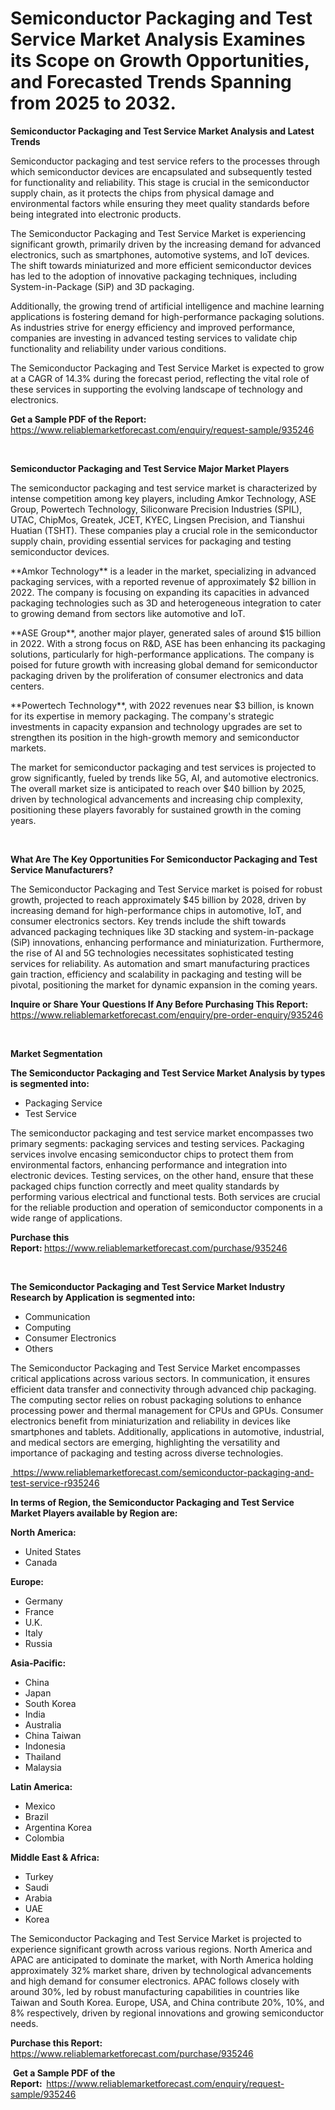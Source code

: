 <p><h1>Semiconductor Packaging and Test Service Market Analysis Examines its Scope on Growth Opportunities, and Forecasted Trends Spanning from 2025 to 2032.</h1></p><p><strong>Semiconductor Packaging and Test Service Market Analysis and Latest Trends</strong></p>
<p><p>Semiconductor packaging and test service refers to the processes through which semiconductor devices are encapsulated and subsequently tested for functionality and reliability. This stage is crucial in the semiconductor supply chain, as it protects the chips from physical damage and environmental factors while ensuring they meet quality standards before being integrated into electronic products.</p><p>The Semiconductor Packaging and Test Service Market is experiencing significant growth, primarily driven by the increasing demand for advanced electronics, such as smartphones, automotive systems, and IoT devices. The shift towards miniaturized and more efficient semiconductor devices has led to the adoption of innovative packaging techniques, including System-in-Package (SiP) and 3D packaging. </p><p>Additionally, the growing trend of artificial intelligence and machine learning applications is fostering demand for high-performance packaging solutions. As industries strive for energy efficiency and improved performance, companies are investing in advanced testing services to validate chip functionality and reliability under various conditions. </p><p>The Semiconductor Packaging and Test Service Market is expected to grow at a CAGR of 14.3% during the forecast period, reflecting the vital role of these services in supporting the evolving landscape of technology and electronics.</p></p>
<p><strong>Get a Sample PDF of the Report:&nbsp;</strong> <a href="https://www.reliablemarketforecast.com/enquiry/request-sample/935246?utm_campaign=3616&utm_medium=2&utm_source=Github&utm_content=ia&utm_term=18042025&utm_id=semiconductor-packaging-and-test-service">https://www.reliablemarketforecast.com/enquiry/request-sample/935246</a></p>
<p>&nbsp;</p>
<p><strong>Semiconductor Packaging and Test Service Major Market Players</strong></p>
<p><p>The semiconductor packaging and test service market is characterized by intense competition among key players, including Amkor Technology, ASE Group, Powertech Technology, Siliconware Precision Industries (SPIL), UTAC, ChipMos, Greatek, JCET, KYEC, Lingsen Precision, and Tianshui Huatian (TSHT). These companies play a crucial role in the semiconductor supply chain, providing essential services for packaging and testing semiconductor devices.</p><p>**Amkor Technology** is a leader in the market, specializing in advanced packaging services, with a reported revenue of approximately $2 billion in 2022. The company is focusing on expanding its capacities in advanced packaging technologies such as 3D and heterogeneous integration to cater to growing demand from sectors like automotive and IoT.</p><p>**ASE Group**, another major player, generated sales of around $15 billion in 2022. With a strong focus on R&D, ASE has been enhancing its packaging solutions, particularly for high-performance applications. The company is poised for future growth with increasing global demand for semiconductor packaging driven by the proliferation of consumer electronics and data centers.</p><p>**Powertech Technology**, with 2022 revenues near $3 billion, is known for its expertise in memory packaging. The company's strategic investments in capacity expansion and technology upgrades are set to strengthen its position in the high-growth memory and semiconductor markets.</p><p>The market for semiconductor packaging and test services is projected to grow significantly, fueled by trends like 5G, AI, and automotive electronics. The overall market size is anticipated to reach over $40 billion by 2025, driven by technological advancements and increasing chip complexity, positioning these players favorably for sustained growth in the coming years.</p></p>
<p>&nbsp;</p>
<p><strong>What Are The Key Opportunities For Semiconductor Packaging and Test Service Manufacturers?</strong></p>
<p><p>The Semiconductor Packaging and Test Service market is poised for robust growth, projected to reach approximately $45 billion by 2028, driven by increasing demand for high-performance chips in automotive, IoT, and consumer electronics sectors. Key trends include the shift towards advanced packaging techniques like 3D stacking and system-in-package (SiP) innovations, enhancing performance and miniaturization. Furthermore, the rise of AI and 5G technologies necessitates sophisticated testing services for reliability. As automation and smart manufacturing practices gain traction, efficiency and scalability in packaging and testing will be pivotal, positioning the market for dynamic expansion in the coming years.</p></p>
<p><strong>Inquire or Share Your Questions If Any Before Purchasing This Report:</strong> <a href="https://www.reliablemarketforecast.com/enquiry/pre-order-enquiry/935246?utm_campaign=3616&utm_medium=2&utm_source=Github&utm_content=ia&utm_term=18042025&utm_id=semiconductor-packaging-and-test-service">https://www.reliablemarketforecast.com/enquiry/pre-order-enquiry/935246</a></p>
<p>&nbsp;</p>
<p><strong>Market Segmentation</strong></p>
<p><strong>The Semiconductor Packaging and Test Service Market Analysis by types is segmented into:</strong></p>
<p><ul><li>Packaging Service</li><li>Test Service</li></ul></p>
<p><p>The semiconductor packaging and test service market encompasses two primary segments: packaging services and testing services. Packaging services involve encasing semiconductor chips to protect them from environmental factors, enhancing performance and integration into electronic devices. Testing services, on the other hand, ensure that these packaged chips function correctly and meet quality standards by performing various electrical and functional tests. Both services are crucial for the reliable production and operation of semiconductor components in a wide range of applications.</p></p>
<p><strong>Purchase this Report:&nbsp;</strong><a href="https://www.reliablemarketforecast.com/purchase/935246?utm_campaign=3616&utm_medium=2&utm_source=Github&utm_content=ia&utm_term=18042025&utm_id=semiconductor-packaging-and-test-service">https://www.reliablemarketforecast.com/purchase/935246</a></p>
<p>&nbsp;</p>
<p><strong>The Semiconductor Packaging and Test Service Market Industry Research by Application is segmented into:</strong></p>
<p><ul><li>Communication</li><li>Computing</li><li>Consumer Electronics</li><li>Others</li></ul></p>
<p><p>The Semiconductor Packaging and Test Service Market encompasses critical applications across various sectors. In communication, it ensures efficient data transfer and connectivity through advanced chip packaging. The computing sector relies on robust packaging solutions to enhance processing power and thermal management for CPUs and GPUs. Consumer electronics benefit from miniaturization and reliability in devices like smartphones and tablets. Additionally, applications in automotive, industrial, and medical sectors are emerging, highlighting the versatility and importance of packaging and testing across diverse technologies.</p></p>
<p><a href="https://www.reliablemarketforecast.com/semiconductor-packaging-and-test-service-r935246?utm_campaign=3616&utm_medium=2&utm_source=Github&utm_content=ia&utm_term=18042025&utm_id=semiconductor-packaging-and-test-service">&nbsp;https://www.reliablemarketforecast.com/semiconductor-packaging-and-test-service-r935246</a></p>
<p><strong>In terms of Region, the Semiconductor Packaging and Test Service Market Players available by Region are:</strong></p>
<p>
    <p> <strong> North America: </strong>
        <ul>
            <li>United States</li>
            <li>Canada</li>
        </ul>
        </p> 
    <p> <strong> Europe: </strong>
        <ul>
            <li>Germany</li>
            <li>France</li>
            <li>U.K.</li>
            <li>Italy</li>
            <li>Russia</li>
        </ul>
        </p> 
    <p> <strong> Asia-Pacific: </strong>
        <ul>
            <li>China</li>
            <li>Japan</li>
            <li>South Korea</li>
            <li>India</li>
            <li>Australia</li>
            <li>China Taiwan</li>
            <li>Indonesia</li>
            <li>Thailand</li>
            <li>Malaysia</li>
        </ul>
        </p> 
    <p> <strong> Latin America: </strong>
        <ul>
            <li>Mexico</li>
            <li>Brazil</li>
            <li>Argentina Korea</li>
            <li>Colombia</li>
        </ul>
        </p> 
    <p> <strong> Middle East & Africa: </strong>
        <ul>
            <li>Turkey</li>
            <li>Saudi</li>
            <li>Arabia</li>
            <li>UAE</li>
            <li>Korea</li>
        </ul>
    </p>
    </p>
<p><p>The Semiconductor Packaging and Test Service Market is projected to experience significant growth across various regions. North America and APAC are anticipated to dominate the market, with North America holding approximately 32% market share, driven by technological advancements and high demand for consumer electronics. APAC follows closely with around 30%, led by robust manufacturing capabilities in countries like Taiwan and South Korea. Europe, USA, and China contribute 20%, 10%, and 8% respectively, driven by regional innovations and growing semiconductor needs.</p></p>
<p><strong>Purchase this Report: </strong><a href="https://www.reliablemarketforecast.com/purchase/935246?utm_campaign=3616&utm_medium=2&utm_source=Github&utm_content=ia&utm_term=18042025&utm_id=semiconductor-packaging-and-test-service">https://www.reliablemarketforecast.com/purchase/935246</a></p>
<p>&nbsp;<strong>Get a Sample PDF of the Report:&nbsp;&nbsp;</strong><a href="https://www.reliablemarketforecast.com/enquiry/request-sample/935246?utm_campaign=3616&utm_medium=2&utm_source=Github&utm_content=ia&utm_term=18042025&utm_id=semiconductor-packaging-and-test-service">https://www.reliablemarketforecast.com/enquiry/request-sample/935246</a></p>
<p><strong></strong></p>
<p><p></p><p></p><p></p></p>